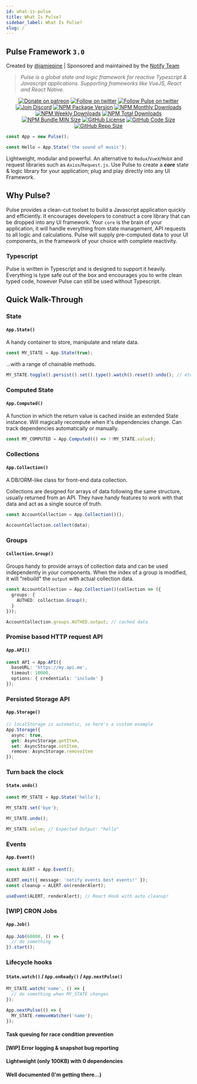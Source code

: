 ```yaml
---
id: what-is-pulse
title: What Is Pulse?
sidebar_label: What Is Pulse?
slug: /
---
```

## Pulse Framework `3.0`

Created by [@jamiepine](https://twitter.com/jamiepine) | Sponsored and maintained by the [Notify Team](https://notify.me)

> _Pulse is a global state and logic framework for reactive Typescript & Javascript applications. Supporting frameworks like VueJS, React and React Native._

<p align="center">
  <a href="https://patreon.com/jamiepine"><img src="https://img.shields.io/badge/donate-patreon-F96854.svg" alt="Donate on patreon"/></a>
  <a href="https://twitter.com/jamiepine"><img src="https://img.shields.io/twitter/follow/jamiepine.svg?label=Jamie's Twitter" alt="Follow on twitter"/></a>
  <a href="https://twitter.com/pulseframework"><img src="https://img.shields.io/twitter/follow/pulseframework.svg?label=Pulse+Twitter" alt="Follow Pulse on twitter"/></a>
  <a href="https://discord.gg/RjG8ShB"><img src="https://discordapp.com/api/guilds/658189217746255881/embed.png" alt="Join Discord"/></a>
  <a href="https://www.npmjs.com/org/pulsejs"><img src="https://img.shields.io/npm/v/@pulsejs/core.svg" alt="NPM Package Version"/></a>
  <a href="https://www.npmjs.com/org/pulsejs"><img src="https://img.shields.io/npm/dm/@pulsejs/core.svg" alt="NPM Monthly Downloads"/></a>
  <a href="https://www.npmjs.com/org/pulsejs"><img src="https://img.shields.io/npm/dw/@pulsejs/core.svg" alt="NPM Weekly Downloads"/></a>
  <a href="https://www.npmjs.com/org/pulsejs"><img src="https://img.shields.io/npm/dt/@pulsejs/core.svg" alt="NPM Total Downloads"/></a>
  <a href="https://www.npmjs.com/org/pulsejs"><img src="https://img.shields.io/bundlephobia/min/@pulsejs/core" alt="NPM Bundle MIN Size"/></a>
  <a href="https://github.com/@pulsejs/core"><img src="https://img.shields.io/github/license/pulse-framework/pulse.svg" alt="GitHub License"/></a>
  <a href="https://github.com/@pulsejs/core"><img src="https://img.shields.io/github/languages/code-size/pulse-framework/pulse.svg" alt="GitHub Code Size"/></a>
  <a href="https://github.com/@pulsejs/core"><img src="https://img.shields.io/github/repo-size/pulse-framework/pulse.svg" alt="GitHub Repo Size"/></a>
</p>

```ts
const App = new Pulse();

const Hello = App.State('the sound of music');
```

Lightweight, modular and powerful. An alternative to `Redux`/`VueX`/`MobX` and request libraries such as `Axios`/`Request.js`. Use Pulse to create a **_core_** state & logic library for your application; plug and play directly into any UI Framework.

## Why Pulse?

Pulse provides a clean-cut toolset to build a Javascript application quickly and efficiently. It encourages developers to construct a core library that can be dropped into any UI framework. Your `core` is the brain of your application, it will handle everything from state management, API requests to all logic and calculations. Pulse will supply pre-computed data to your UI components, in the framework of your choice with complete reactivity.

### Typescript

Pulse is written in Typescript and is designed to support it heavily. Everything is type safe out of the box and encourages you to write clean typed code, however Pulse can still be used without Typescript.

## Quick Walk-Through

### **State** 

#### `App.State()`

A handy container to store, manipulate and relate data.

```ts
const MY_STATE = App.State(true);
```

...with a range of chainable methods.

```js
MY_STATE.toggle().persist().set().type().watch().reset().undo(); // etc...
```

### Computed State 

#### `App.Computed()`

A function in which the return value is cached inside an extended State instance. Will magically recompute when it's dependencies change. Can track dependencies automatically or manually.

```ts
const MY_COMPUTED = App.Computed(() => !!MY_STATE.value);
```

### Collections 

#### `App.Collection()`

A DB/ORM-like class for front-end data collection.

Collections are designed for arrays of data following the same structure, usually returned from an API. They have handy features to work with that data and act as a single source of truth.

```ts
const AccountCollection = App.Collection()();

AccountCollection.collect(data);
```

### Groups 

#### `Collection.Group()`

Groups handy to provide arrays of collection data and can be used independently in your components. When the index of a group is modified, it will "rebuild" the `output` with actual collection data.

```ts
const AccountCollection = App.Collection()(collection => ({
  groups: {
    AUTHED: collection.Group();
  }
}));

AccountCollection.groups.AUTHED.output; // cached data
```

### Promise based HTTP request API 

#### `App.API()`

```ts
const API = App.API({
  baseURL: 'https://my.api.me',
  timeout: 10000,
  options: { credentials: 'include' }
});
```

### Persisted Storage API 

#### `App.Storage()`

```ts
// localStorage is automatic, so here's a custom example
App.Storage({
  async: true,
  get: AsyncStorage.getItem,
  set: AsyncStorage.setItem,
  remove: AsyncStorage.removeItem
});
```

### **Turn back the clock** 

#### `State.undo()`

```ts
const MY_STATE = App.State('hello');

MY_STATE.set('bye');

MY_STATE.undo();

MY_STATE.value; // Expected Output: "hello"
```

### **Events** 

#### `App.Event()`

```ts
const ALERT = App.Event();

ALERT.emit({ message: 'notify events best events!' });
const cleanup = ALERT.on(renderAlert);

useEvent(ALERT, renderAlert); // React Hook with auto cleanup!
```

### **[WIP]** CRON Jobs 

#### `App.Job()`

```ts
App.Job(60000, () => {
  // do something
}).start();
```

### Lifecycle hooks

#### `State.watch()` / `App.onReady()` / `App.nextPulse()`

```ts
MY_STATE.watch('name', () => {
  // do something when MY_STATE changes
});

App.nextPulse(() => {
  MY_STATE.removeWatcher('name');
});
```

#### Task queuing for race condition prevention

#### [WIP] Error logging & snapshot bug reporting

#### Lightweight (only 100KB) with 0 dependencies

#### Well documented (I'm getting there...)
